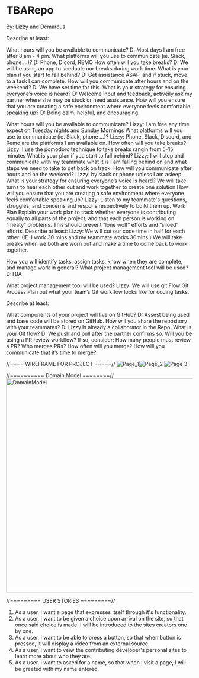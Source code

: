 
# TBARepo

By: Lizzy and Demarcus

Describe at least:

What hours will you be available to communicate? D: Most days I am free after 8 am - 4 pm.
What platforms will you use to communicate (ie. Slack, phone …)? D: Phone, Dicord, REMO
How often will you take breaks? D: We will be using an app to sceduale our breaks during work time.
What is your plan if you start to fall behind? D: Get assistance ASAP, and if stuck, move to a task I can complete.
How will you communicate after hours and on the weekend? D: We have set time for this.
What is your strategy for ensuring everyone’s voice is heard? D: Welcome input and feedback, activeily ask my partner where she may be stuck or need assistance.
How will you ensure that you are creating a safe environment where everyone feels comfortable speaking up? D: Being calm, helpful, and encouraging.

What hours will you be available to communicate?
Lizzy: I am free any time expect on Tuesday nights and Sunday Mornings
What platforms will you use to communicate (ie. Slack, phone …)?
Lizzy: Phone, Slack, Discord, and Remo are the platforms I am available on.
How often will you take breaks?
Lizzy: I use the pomodoro technique to take breaks rangin from 5-15 minutes
What is your plan if you start to fall behind?
Lizzy: I will stop and communicate with my teammate what it is I am falling behind on and what steps we need to take to get back on track.
How will you communicate after hours and on the weekend?
Lizzy: by slack or phone unless I am asleep.
What is your strategy for ensuring everyone’s voice is heard?
We will take turns to hear each other out and work together to create one solution
How will you ensure that you are creating a safe environment where everyone feels comfortable speaking up?
Lizzy: Listen to my teammate's questions, struggles, and concerns and respons respectively to build them up.
Work Plan
Explain your work plan to track whether everyone is contributing equally to all parts of the project, and that each person is working on “meaty” problems. This should prevent “lone wolf” efforts and “siloed” efforts.
Describe at least:
 Lizzy: We will cut our code time in half for each other. (IE. I work 30 mins and my teammate works 30mins.) We will take breaks when we both are worn out and make a time to come back to work together.

How you will identify tasks, assign tasks, know when they are complete, and manage work in general?
What project management tool will be used? D:TBA

What project management tool will be used?
Lizzy: We will use git Flow
Git Process
Plan out what your team’s Git workflow looks like for coding tasks.

Describe at least:

What components of your project will live on GitHub? D: Assest being used and base code will be stored on GitHub.
How will you share the repository with your teammates? D: Lizzy is already a collaborator in the Repo.
What is your Git flow? D: We push and pull after the partner confirms so.
Will you be using a PR review workflow? If so, consider:
How many people must review a PR?
Who merges PRs?
How often will you merge?
How will you communicate that it’s time to merge?


//==== WIREFRAME FOR PROJECT =====//
![Page_1](https://user-images.githubusercontent.com/80016421/129589987-bb1e8e9e-6816-4acc-abec-16b836ce2074.png)![Page_2](https://user-images.githubusercontent.com/80016421/129589990-d69dd2cf-e6f4-487c-95c1-3142a5226329.png)
![Page 3](https://user-images.githubusercontent.com/80016421/130235197-42612429-eab0-46f6-a507-76e08e78596a.png)


//========== Domain Model ========//
<img width="578" alt="DomainModel" src="https://user-images.githubusercontent.com/85797197/129974350-d8bd4369-b2a0-469e-8e4b-513da6a1aa3f.PNG">


//========= USER STORIES =========//

1. As a user, I want a page that expresses itself through it's functionality.
2. As a user, I want to be given a choice upon arrival on the site, so that once said choice is made. I will be introduced to the sites creators one by one.
3. As a user, I want to be able to press a button, so that when button is pressed, it will display a video from an external source. 
4. As a user, I want to veiw the contributing developer's personal sites to learn more about who they are.
5. As a user, I want to asked for a name, so that when I visit a page, I will be greeted with my name entered.

